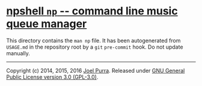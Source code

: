 # [npshell `np` -- command line music queue manager](https://github.com/joelpurra/npshell/)

This directory contains the `man np` file. It has been autogenerated from `USAGE.md` in the repository root by a `git` `pre-commit` hook. Do not update manually.


---

Copyright (c) 2014, 2015, 2016 [Joel Purra](https://joelpurra.com/). Released under [GNU General Public License version 3.0 (GPL-3.0)](https://www.gnu.org/licenses/gpl.html).

